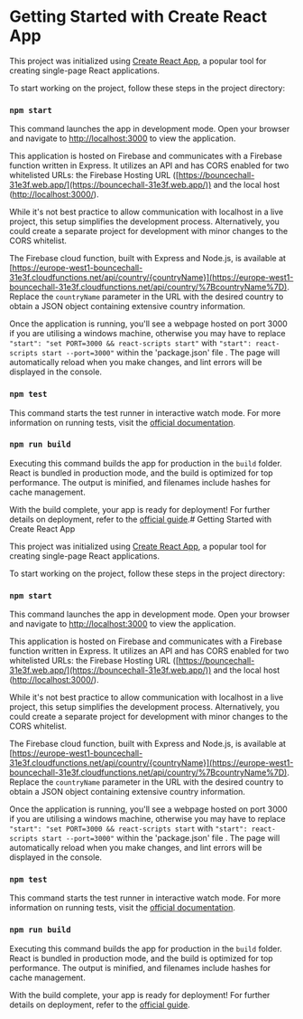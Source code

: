 # Getting Started with Create React App

This project was initialized using [Create React App](https://github.com/facebook/create-react-app), a popular tool for creating single-page React applications.

To start working on the project, follow these steps in the project directory:

### `npm start`

This command launches the app in development mode. Open your browser and navigate to [http://localhost:3000](http://localhost:3000) to view the application.

This application is hosted on Firebase and communicates with a Firebase function written in Express. It utilizes an API and has CORS enabled for two whitelisted URLs: the Firebase Hosting URL ([https://bouncechall-31e3f.web.app/](https://bouncechall-31e3f.web.app/)) and the local host ([http://localhost:3000/](http://localhost:3000/)).

While it's not best practice to allow communication with localhost in a live project, this setup simplifies the development process. Alternatively, you could create a separate project for development with minor changes to the CORS whitelist.

The Firebase cloud function, built with Express and Node.js, is available at [https://europe-west1-bouncechall-31e3f.cloudfunctions.net/api/country/{countryName}](https://europe-west1-bouncechall-31e3f.cloudfunctions.net/api/country/%7BcountryName%7D). Replace the `countryName` parameter in the URL with the desired country to obtain a JSON object containing extensive country information.

Once the application is running, you'll see a webpage hosted on port 3000 if you are utilising a windows machine, otherwise you may have to replace `"start": "set PORT=3000 && react-scripts start"`  with `"start": react-scripts start --port=3000"`  within the 'package.json' file . The page will automatically reload when you make changes, and lint errors will be displayed in the console.

### `npm test`

This command starts the test runner in interactive watch mode. For more information on running tests, visit the [official documentation](https://facebook.github.io/create-react-app/docs/running-tests).

### `npm run build`

Executing this command builds the app for production in the `build` folder. React is bundled in production mode, and the build is optimized for top performance. The output is minified, and filenames include hashes for cache management.

With the build complete, your app is ready for deployment! For further details on deployment, refer to the [official guide](https://facebook.github.io/create-react-app/docs/deployment).# Getting Started with Create React App

This project was initialized using [Create React App](https://github.com/facebook/create-react-app), a popular tool for creating single-page React applications.

To start working on the project, follow these steps in the project directory:

### `npm start`

This command launches the app in development mode. Open your browser and navigate to [http://localhost:3000](http://localhost:3000) to view the application.

This application is hosted on Firebase and communicates with a Firebase function written in Express. It utilizes an API and has CORS enabled for two whitelisted URLs: the Firebase Hosting URL ([https://bouncechall-31e3f.web.app/](https://bouncechall-31e3f.web.app/)) and the local host ([http://localhost:3000/](http://localhost:3000/)).

While it's not best practice to allow communication with localhost in a live project, this setup simplifies the development process. Alternatively, you could create a separate project for development with minor changes to the CORS whitelist.

The Firebase cloud function, built with Express and Node.js, is available at [https://europe-west1-bouncechall-31e3f.cloudfunctions.net/api/country/{countryName}](https://europe-west1-bouncechall-31e3f.cloudfunctions.net/api/country/%7BcountryName%7D). Replace the `countryName` parameter in the URL with the desired country to obtain a JSON object containing extensive country information.

Once the application is running, you'll see a webpage hosted on port 3000 if you are utilising a windows machine, otherwise you may have to replace `"start": "set PORT=3000 && react-scripts start`  with `"start": react-scripts start --port=3000"`  within the 'package.json' file . The page will automatically reload when you make changes, and lint errors will be displayed in the console.

### `npm test`

This command starts the test runner in interactive watch mode. For more information on running tests, visit the [official documentation](https://facebook.github.io/create-react-app/docs/running-tests).

### `npm run build`

Executing this command builds the app for production in the `build` folder. React is bundled in production mode, and the build is optimized for top performance. The output is minified, and filenames include hashes for cache management.

With the build complete, your app is ready for deployment! For further details on deployment, refer to the [official guide](https://facebook.github.io/create-react-app/docs/deployment).
